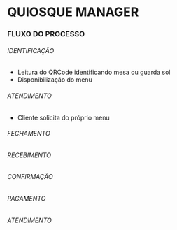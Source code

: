 # QUIOSQUE MANAGER



### FLUXO DO PROCESSO

 ###### IDENTIFICAÇÃO

 - Leitura do QRCode identificando mesa ou guarda sol
 - Disponibilização do menu

###### ATENDIMENTO

 - Cliente solicita do próprio menu
 
###### FECHAMENTO

###### RECEBIMENTO

###### CONFIRMAÇÃO

###### PAGAMENTO

###### ATENDIMENTO

